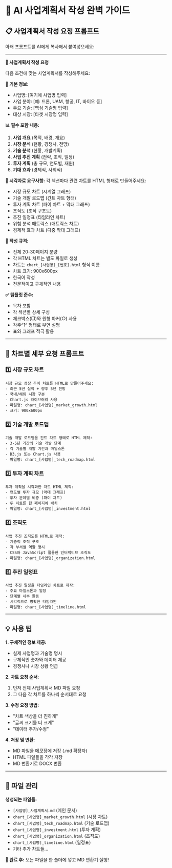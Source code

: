 # 🤖 AI 사업계획서 작성 완벽 가이드

## 📋 사업계획서 작성 요청 프롬프트

아래 프롬프트를 AI에게 복사해서 붙여넣으세요:

---

**🎯 사업계획서 작성 요청**

다음 조건에 맞는 사업계획서를 작성해주세요:

**📝 기본 정보:**
- 사업명: [여기에 사업명 입력]
- 사업 분야: [예: 드론, UAM, 항공, IT, 바이오 등]
- 주요 기술: [핵심 기술명 입력]
- 대상 시장: [타겟 시장명 입력]

**📊 필수 포함 내용:**
1. **사업 개요** (목적, 배경, 개요)
2. **시장 분석** (현황, 경쟁사, 전망)  
3. **기술 분석** (현황, 개발계획)
4. **사업 추진 계획** (전략, 조직, 일정)
5. **투자 계획** (총 규모, 연도별, 재원)
6. **기대 효과** (경제적, 사회적)

**🎨 시각자료 요구사항:**
각 섹션마다 관련 차트를 HTML 형태로 만들어주세요:
- 시장 규모 차트 (시계열 그래프)
- 기술 개발 로드맵 (간트 차트 형태)
- 투자 계획 차트 (파이 차트 + 막대 그래프)
- 조직도 (조직 구조도)
- 추진 일정표 (타임라인 차트)
- 위험 분석 매트릭스 (매트릭스 차트)
- 경제적 효과 차트 (다중 막대 그래프)

**📏 작성 규격:**
- 전체 20-30페이지 분량
- 각 HTML 차트는 별도 파일로 생성
- 차트는 `chart_[사업명]_[번호].html` 형식 이름
- 차트 크기: 900x600px
- 한국어 작성
- 전문적이고 구체적인 내용

**✅ 템플릿 준수:**
- 목차 포함
- 각 섹션별 상세 구성
- 체크박스(□)와 원형 마커(○) 사용
- 각주^1^ 형태로 부연 설명
- 표와 그래프 적극 활용

---

## 🎯 차트별 세부 요청 프롬프트

### 1️⃣ 시장 규모 차트
```
시장 규모 성장 추이 차트를 HTML로 만들어주세요:
- 최근 5년 실적 + 향후 5년 전망
- 국내/해외 시장 구분
- Chart.js 라이브러리 사용
- 파일명: chart_[사업명]_market_growth.html
- 크기: 900x600px
```

### 2️⃣ 기술 개발 로드맵
```
기술 개발 로드맵을 간트 차트 형태로 HTML 제작:
- 3-5년 기간의 기술 개발 단계
- 각 기술별 개발 기간과 마일스톤
- D3.js 또는 Chart.js 사용
- 파일명: chart_[사업명]_tech_roadmap.html
```

### 3️⃣ 투자 계획 차트
```
투자 계획을 시각화한 차트 HTML 제작:
- 연도별 투자 규모 (막대 그래프)
- 투자 분야별 비중 (파이 차트)
- 두 차트를 한 페이지에 배치
- 파일명: chart_[사업명]_investment.html
```

### 4️⃣ 조직도
```
사업 추진 조직도를 HTML로 제작:
- 계층적 조직 구조
- 각 부서별 역할 명시
- CSS와 JavaScript 활용한 인터랙티브 조직도
- 파일명: chart_[사업명]_organization.html
```

### 5️⃣ 추진 일정표
```
사업 추진 일정을 타임라인 차트로 제작:
- 주요 마일스톤과 일정
- 단계별 세부 활동
- 시각적으로 명확한 타임라인
- 파일명: chart_[사업명]_timeline.html
```

---

## 💡 사용 팁

**1. 구체적인 정보 제공:**
- 실제 사업명과 기술명 명시
- 구체적인 숫자와 데이터 제공
- 경쟁사나 시장 상황 언급

**2. 차트 요청 순서:**
1. 먼저 전체 사업계획서 MD 파일 요청
2. 그 다음 각 차트를 하나씩 순서대로 요청

**3. 수정 요청 방법:**
- "차트 색상을 더 진하게"
- "글씨 크기를 더 크게"  
- "데이터 추가/수정"

**4. 저장 및 변환:**
- MD 파일을 메모장에 저장 (.md 확장자)
- HTML 파일들을 각각 저장
- MD 변환기로 DOCX 변환

---

## 📁 파일 관리

**생성되는 파일들:**
- `[사업명]_사업계획서.md` (메인 문서)
- `chart_[사업명]_market_growth.html` (시장 차트)
- `chart_[사업명]_tech_roadmap.html` (기술 로드맵)
- `chart_[사업명]_investment.html` (투자 계획)
- `chart_[사업명]_organization.html` (조직도)
- `chart_[사업명]_timeline.html` (일정표)
- 기타 추가 차트들...

**🎉 완료 후:** 모든 파일을 한 폴더에 넣고 MD 변환기 실행!